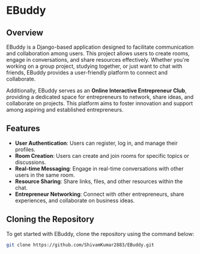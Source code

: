 # EBuddy

## Overview

EBuddy is a Django-based application designed to facilitate communication and collaboration among users. This project allows users to create rooms, engage in conversations, and share resources effectively. Whether you're working on a group project, studying together, or just want to chat with friends, EBuddy provides a user-friendly platform to connect and collaborate.

Additionally, EBuddy serves as an **Online Interactive Entrepreneur Club**, providing a dedicated space for entrepreneurs to network, share ideas, and collaborate on projects. This platform aims to foster innovation and support among aspiring and established entrepreneurs.

## Features

- **User  Authentication**: Users can register, log in, and manage their profiles.
- **Room Creation**: Users can create and join rooms for specific topics or discussions.
- **Real-time Messaging**: Engage in real-time conversations with other users in the same room.
- **Resource Sharing**: Share links, files, and other resources within the chat.
- **Entrepreneur Networking**: Connect with other entrepreneurs, share experiences, and collaborate on business ideas.

## Cloning the Repository

To get started with EBuddy, clone the repository using the command below:

```bash
git clone https://github.com/ShivamKumar2883/EBuddy.git

